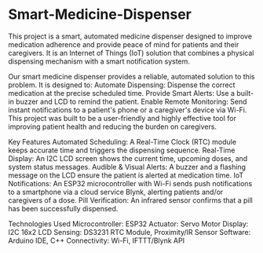 # Smart-Medicine-Dispenser
This project is a smart, automated medicine dispenser designed to improve medication adherence and provide peace of mind for patients and their caregivers. It is an Internet of Things (IoT) solution that combines a physical dispensing mechanism with a smart notification system.

Our smart medicine dispenser provides a reliable, automated solution to this problem. It is designed to:
Automate Dispensing: Dispense the correct medication at the precise scheduled time.
Provide Smart Alerts: Use a built-in buzzer and LCD to remind the patient.
Enable Remote Monitoring: Send instant notifications to a patient's phone or a caregiver's device via Wi-Fi.
This project was built to be a user-friendly and highly effective tool for improving patient health and reducing the burden on caregivers.

Key Features
Automated Scheduling: A Real-Time Clock (RTC) module keeps accurate time and triggers the dispensing sequence.
Real-Time Display: An I2C LCD screen shows the current time, upcoming doses, and system status messages.
Audible & Visual Alerts: A buzzer and a flashing message on the LCD ensure the patient is alerted at medication time.
IoT Notifications: An ESP32 microcontroller with Wi-Fi sends push notifications to a smartphone via a cloud service Blynk, alerting patients and/or caregivers of a dose.
Pill Verification: An infrared sensor confirms that a pill has been successfully dispensed.

Technologies Used
Microcontroller: ESP32
Actuator: Servo Motor
Display: I2C 16x2 LCD
Sensing: DS3231 RTC Module, Proximity/IR Sensor
Software: Arduino IDE, C++
Connectivity: Wi-Fi, IFTTT/Blynk API
